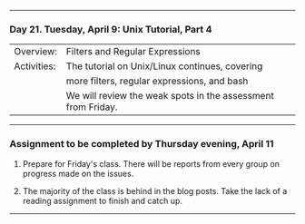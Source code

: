 --------------------------------------------------------------------------------

### Day 21. Tuesday, April 9:  Unix Tutorial, Part 4

|              |        |
|:---|:----|
|Overview:     | Filters and Regular Expressions  |
|Activities:   | The tutorial on Unix/Linux continues, covering  |
|              | more filters,  regular expressions, and bash  |
|              | We will review the weak spots in the assessment from Friday. |




--------------------------------------------------------------------------------

### Assignment to be completed by **Thursday evening, April 11**
1. Prepare for Friday's class. There will be reports from every group on progress
made on the issues.

2. The majority of the class is behind in the blog posts. Take the lack of a
reading assignment to finish and catch up.




--------------------------------------------------------------------------------
